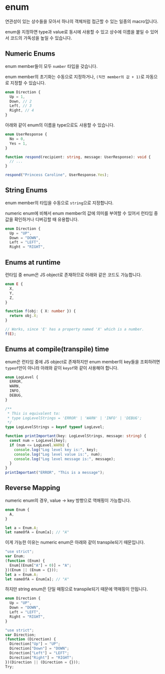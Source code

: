 # enum

연관성이 있는 상수들을 모아서 하나의 객체처럼 접근할 수 있는 일종의 macro입니다.

enum을 지정하면 type과 value로 동시에 사용할 수 있고 상수에 이름을 붙일 수 있어서 코드의 가독성을 높일 수 있습니다.

## Numeric Enums

enum member들이 모두 `number` 타입을 갖습니다.

enum member의 초기화는 수동으로 지정하거나, `(직전 member의 값 + 1)`로 자동으로 지정할 수 있습니다.

```ts
enum Direction {
  Up = 1,
  Down, // 2
  Left, // 3
  Right, // 4
}
```

아래와 같이 enum의 이름을 type으로도 사용할 수 있습니다.

```ts
enum UserResponse {
  No = 0,
  Yes = 1,
}

function respond(recipient: string, message: UserResponse): void {
  // ...
}

respond("Princess Caroline", UserResponse.Yes);
```

## String Enums

enum member의 타입을 수동으로 `string`으로 지정합니다.

numeric enum에 비해서 enum member의 값에 의미를 부여할 수 있어서 런타임 중 값을 확인하거나 디버깅할 때 유용합니다.

```ts
enum Direction {
  Up = "UP",
  Down = "DOWN",
  Left = "LEFT",
  Right = "RIGHT",
```

## Enums at runtime

런타임 중 enum은 JS object로 존재하므로 아래와 같은 코드도 가능합니다.

```ts
enum E {
  X,
  Y,
  Z,
}

function f(obj: { X: number }) {
  return obj.X;
}

// Works, since 'E' has a property named 'X' which is a number.
f(E);
```

## Enums at compile(transpile) time

enum은 런타임 중에 JS object로 존재하지만 enum member의 key들을 조회하려면 `typeof`만이 아니라 아래와 같이 `keyof`와 같이 사용해야 합니다.

```ts
enum LogLevel {
  ERROR,
  WARN,
  INFO,
  DEBUG,
}

/**
 * This is equivalent to:
 * type LogLevelStrings = 'ERROR' | 'WARN' | 'INFO' | 'DEBUG';
 */
type LogLevelStrings = keyof typeof LogLevel;

function printImportant(key: LogLevelStrings, message: string) {
  const num = LogLevel[key];
  if (num <= LogLevel.WARN) {
    console.log("Log level key is:", key);
    console.log("Log level value is:", num);
    console.log("Log level message is:", message);
  }
}
printImportant("ERROR", "This is a message");
```

## Reverse Mapping

numeric enum의 경우, value -> key 방향으로 역매핑이 가능합니다.

```ts
enum Enum {
  A,
}

let a = Enum.A;
let nameOfA = Enum[a]; // "A"
```

이게 가능한 이유는 numeric enum은 아래와 같이 transpile되기 때문입니다.

```ts
"use strict";
var Enum;
(function (Enum) {
  Enum[(Enum["A"] = 0)] = "A";
})(Enum || (Enum = {}));
let a = Enum.A;
let nameOfA = Enum[a]; // "A"
```

하지만 string enum은 단일 매핑으로 transpile되기 때문에 역매핑이 안됩니다.

```ts
enum Direction {
  Up = "UP",
  Down = "DOWN",
  Left = "LEFT",
  Right = "RIGHT",
}
```

```js
"use strict";
var Direction;
(function (Direction) {
  Direction["Up"] = "UP";
  Direction["Down"] = "DOWN";
  Direction["Left"] = "LEFT";
  Direction["Right"] = "RIGHT";
})(Direction || (Direction = {}));
Try;
```
